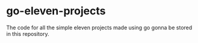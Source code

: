# go-eleven-projects
The code for all the simple eleven projects made using go gonna be stored in this repository.
